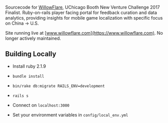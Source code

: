 Sourcecode for [WillowFlare](https://www.willowflare.com), UChicago Booth New Venture Challenge 2017 Finalist. Ruby-on-rails player facing portal for feedback curation and data analytics, providing insights for mobile game localization with specific focus on China -> U.S.

Site running live at [www.willowflare.com](https://www.willowflare.com). No longer actively maintained.


## Building Locally

- Install ruby 2.1.9
- `bundle install`
- `bin/rake db:migrate RAILS_ENV=development`
- `rails s`
- Connect on `localhost:3000`

- Set your environment variables in `config/local_env.yml`
